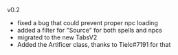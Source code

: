 v0.2
  - fixed a bug that could prevent proper npc loading
  - added a filter for "Source" for both spells and npcs
  - migrated to the new TabsV2
  - Added the Artificer class, thanks to Tielc#7191 for that
